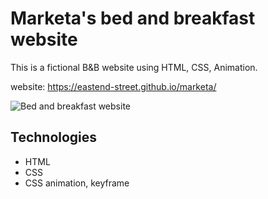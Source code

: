 # Marketa's bed and breakfast website
This is a fictional B&B website using HTML, CSS, Animation.

website: https://eastend-street.github.io/marketa/

![Bed and breakfast website](https://user-images.githubusercontent.com/43656115/63135941-a406ad00-bf84-11e9-8cdb-895682305da3.png)

## Technologies
- HTML
- CSS
- CSS animation, keyframe